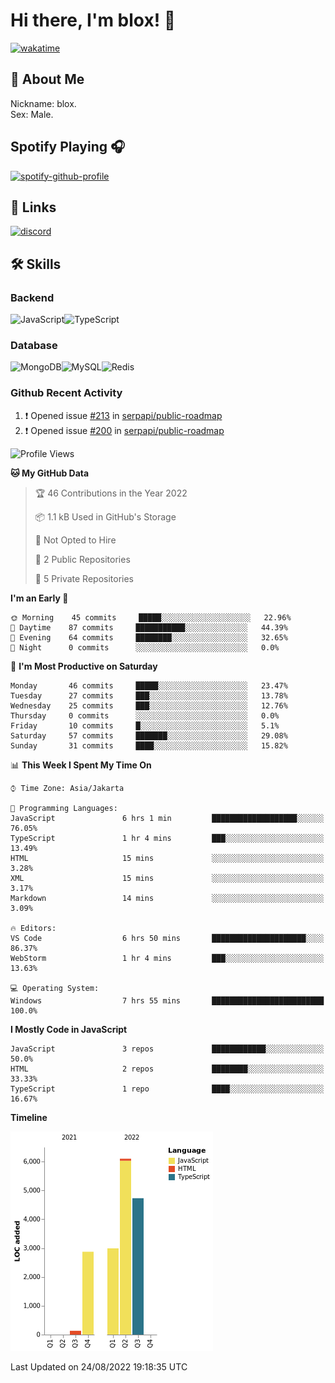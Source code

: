 # Hi there, I'm blox! 👋
[![wakatime](https://wakatime.com/badge/user/b2abe11d-3a19-4b51-8873-fb054f1233d9.svg)](https://wakatime.com/@b2abe11d-3a19-4b51-8873-fb054f1233d9)
## 🚀 About Me
Nickname: blox.\
Sex: Male.

## Spotify Playing 🎧
[![spotify-github-profile](https://spotify-github-profile.vercel.app/api/view?uid=f53py733i8iocgkvovugcos6d&cover_image=true&theme=novatorem&bar_color=53b14f&bar_color_cover=false)](https://github.com/kittinan/spotify-github-profile)

## 🔗 Links
[![discord](https://img.shields.io/static/v1?label=DISCORD&message=blox%238880&color=7289da&style=for-the-badge&logo=discord)](https://discord.com/users/748529326621982732)

## 🛠 Skills

### Backend
![JavaScript](https://img.shields.io/badge/JavaScript-323330?style=for-the-badge&logo=javascript&logoColor=F7DF1E)![TypeScript](https://img.shields.io/badge/TypeScript-007ACC?style=for-the-badge&logo=typescript&logoColor=white)

### Database
![MongoDB](https://img.shields.io/badge/MongoDB-4EA94B?style=for-the-badge&logo=mongodb&logoColor=white)![MySQL](https://img.shields.io/badge/MySQL-005C84?style=for-the-badge&logo=mysql&logoColor=white)![Redis](https://img.shields.io/badge/redis-%23DD0031.svg?&style=for-the-badge&logo=redis&logoColor=white)

### Github Recent Activity
<!--START_SECTION:activity-->
1. ❗️ Opened issue [#213](https://github.com/serpapi/public-roadmap/issues/213) in [serpapi/public-roadmap](https://github.com/serpapi/public-roadmap)
2. ❗️ Opened issue [#200](https://github.com/serpapi/public-roadmap/issues/200) in [serpapi/public-roadmap](https://github.com/serpapi/public-roadmap)
<!--END_SECTION:activity-->

<!--START_SECTION:waka-->
![Profile Views](http://img.shields.io/badge/Profile%20Views-39-blue)

**🐱 My GitHub Data** 

> 🏆 46 Contributions in the Year 2022
 > 
> 📦 1.1 kB Used in GitHub's Storage 
 > 
> 🚫 Not Opted to Hire
 > 
> 📜 2 Public Repositories 
 > 
> 🔑 5 Private Repositories  
 > 
**I'm an Early 🐤** 

```text
🌞 Morning    45 commits     █████░░░░░░░░░░░░░░░░░░░░   22.96% 
🌆 Daytime    87 commits     ███████████░░░░░░░░░░░░░░   44.39% 
🌃 Evening    64 commits     ████████░░░░░░░░░░░░░░░░░   32.65% 
🌙 Night      0 commits      ░░░░░░░░░░░░░░░░░░░░░░░░░   0.0%

```
📅 **I'm Most Productive on Saturday** 

```text
Monday       46 commits     █████░░░░░░░░░░░░░░░░░░░░   23.47% 
Tuesday      27 commits     ███░░░░░░░░░░░░░░░░░░░░░░   13.78% 
Wednesday    25 commits     ███░░░░░░░░░░░░░░░░░░░░░░   12.76% 
Thursday     0 commits      ░░░░░░░░░░░░░░░░░░░░░░░░░   0.0% 
Friday       10 commits     █░░░░░░░░░░░░░░░░░░░░░░░░   5.1% 
Saturday     57 commits     ███████░░░░░░░░░░░░░░░░░░   29.08% 
Sunday       31 commits     ████░░░░░░░░░░░░░░░░░░░░░   15.82%

```


📊 **This Week I Spent My Time On** 

```text
⌚︎ Time Zone: Asia/Jakarta

💬 Programming Languages: 
JavaScript               6 hrs 1 min         ███████████████████░░░░░░   76.05% 
TypeScript               1 hr 4 mins         ███░░░░░░░░░░░░░░░░░░░░░░   13.49% 
HTML                     15 mins             ░░░░░░░░░░░░░░░░░░░░░░░░░   3.28% 
XML                      15 mins             ░░░░░░░░░░░░░░░░░░░░░░░░░   3.17% 
Markdown                 14 mins             ░░░░░░░░░░░░░░░░░░░░░░░░░   3.09%

🔥 Editors: 
VS Code                  6 hrs 50 mins       █████████████████████░░░░   86.37% 
WebStorm                 1 hr 4 mins         ███░░░░░░░░░░░░░░░░░░░░░░   13.63%

💻 Operating System: 
Windows                  7 hrs 55 mins       █████████████████████████   100.0%

```

**I Mostly Code in JavaScript** 

```text
JavaScript               3 repos             ████████████░░░░░░░░░░░░░   50.0% 
HTML                     2 repos             ████████░░░░░░░░░░░░░░░░░   33.33% 
TypeScript               1 repo              ████░░░░░░░░░░░░░░░░░░░░░   16.67%

```


**Timeline**

![Chart not found](https://raw.githubusercontent.com/soudblox/soudblox/main/charts/bar_graph.png) 


 Last Updated on 24/08/2022 19:18:35 UTC
<!--END_SECTION:waka-->

<!--
**soudblox/soudblox** is a ✨ _special_ ✨ repository because its `README.md` (this file) appears on your GitHub profile.

Here are some ideas to get you started:

- 🔭 I’m currently working on ...
- 🌱 I’m currently learning ...
- 👯 I’m looking to collaborate on ...
- 🤔 I’m looking for help with ...
- 💬 Ask me about ...
- 📫 How to reach me: ...
- 😄 Pronouns: ...
- ⚡ Fun fact: ...
-->
